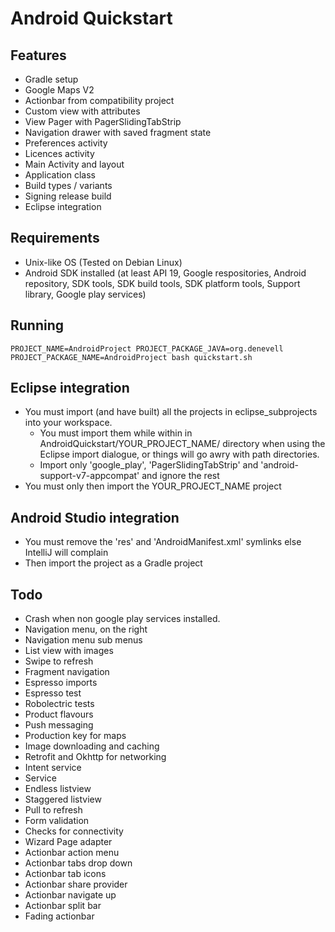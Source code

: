 Android Quickstart
==================

Features
--------

- Gradle setup
- Google Maps V2
- Actionbar from compatibility project
- Custom view with attributes
- View Pager with PagerSlidingTabStrip
- Navigation drawer with saved fragment state
- Preferences activity
- Licences activity
- Main Activity and layout
- Application class
- Build types / variants
- Signing release build
- Eclipse integration

Requirements
------------

- Unix-like OS (Tested on Debian Linux) 
- Android SDK installed (at least API 19, Google respositories, Android repository, SDK tools, SDK build tools, SDK platform tools, Support library, Google play services)

Running
-------

	PROJECT_NAME=AndroidProject PROJECT_PACKAGE_JAVA=org.denevell PROJECT_PACKAGE_NAME=AndroidProject bash quickstart.sh

Eclipse integration
-------------------

- You must import (and have built) all the projects in eclipse_subprojects into your workspace.
   - You must import them while within in AndroidQuickstart/YOUR_PROJECT_NAME/ directory when using the Eclipse import dialogue, or things will go awry with path directories.
   - Import only 'google_play', 'PagerSlidingTabStrip' and 'android-support-v7-appcompat' and ignore the rest
- You must only then import the YOUR_PROJECT_NAME project

Android Studio integration
--------------------------

- You must remove the 'res' and 'AndroidManifest.xml' symlinks else IntelliJ will complain 
- Then import the project as a Gradle project

Todo
----

- Crash when non google play services installed.
- Navigation menu, on the right
- Navigation menu sub menus
- List view with images
- Swipe to refresh
- Fragment navigation
- Espresso imports
- Espresso test
- Robolectric tests
- Product flavours
- Push messaging
- Production key for maps
- Image downloading and caching
- Retrofit and Okhttp for networking
- Intent service
- Service
- Endless listview
- Staggered listview
- Pull to refresh
- Form validation
- Checks for connectivity
- Wizard Page adapter
- Actionbar action menu
- Actionbar tabs drop down
- Actionbar tab icons
- Actionbar share provider 
- Actionbar navigate up
- Actionbar split bar
- Fading actionbar
